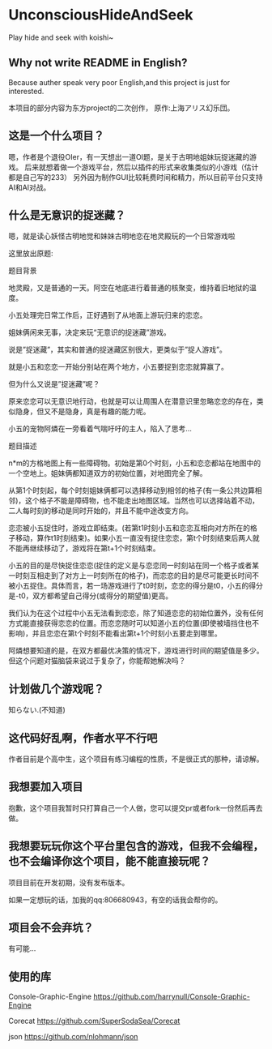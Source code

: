# UnconsciousHideAndSeek
Play hide and seek with koishi~

## Why not write README in English?

Because auther speak very poor English,and this project is just for interested. 

本项目的部分内容为东方project的二次创作，
原作:上海アリス幻乐団。

## 这是一个什么项目？
嗯，作者是个退役OIer，有一天想出一道OI题，是关于古明地姐妹玩捉迷藏的游戏。
后来就想着做一个游戏平台，然后以插件的形式来收集类似的小游戏（估计都是自己写的233）
另外因为制作GUI比较耗费时间和精力，所以目前平台只支持AI和AI对战。

## 什么是无意识的捉迷藏？

嗯，就是读心妖怪古明地觉和妹妹古明地恋在地灵殿玩的一个日常游戏啦

这里放出原题:

题目背景

地灵殿，又是普通的一天。阿空在地底进行着普通的核聚变，维持着旧地狱的温度。

小五处理完日常工作后，正好遇到了从地面上游玩归来的恋恋。

姐妹俩闲来无事，决定来玩“无意识的捉迷藏”游戏。

说是”捉迷藏”，其实和普通的捉迷藏区别很大，更类似于”捉人游戏”。

就是小五和恋恋一开始分别站在两个地方，小五要捉到恋恋就算赢了。

但为什么又说是”捉迷藏”呢？

原来恋恋可以无意识地行动，也就是可以让周围人在潜意识里忽略恋恋的存在，类似隐身，但又不是隐身，真是有趣的能力呢。

小五的宠物阿燐在一旁看着气喘吁吁的主人，陷入了思考...

题目描述

n*m的方格地图上有一些障碍物。初始是第0个时刻，小五和恋恋都站在地图中的一个空地上。姐妹俩都知道双方的初始位置，对地图完全了解。

从第1个时刻起，每个时刻姐妹俩都可以选择移动到相邻的格子(有一条公共边算相邻)，这个格子不能是障碍物，也不能走出地图区域。当然也可以选择站着不动，二人每时刻的移动是同时开始的，并且不能中途改变方向。

恋恋被小五捉住时，游戏立即结束。(若第t1时刻小五和恋恋互相向对方所在的格子移动，算作t1时刻结束)。如果小五一直没有捉住恋恋，第t个时刻结束后两人就不能再继续移动了，游戏将在第t+1个时刻结束。

小五的目的是尽快捉住恋恋(捉住的定义是与恋恋同一时刻站在同一个格子或者某一时刻互相走到了对方上一时刻所在的格子)，而恋恋的目的是尽可能更长时间不被小五捉住。具体而言，若一场游戏进行了t0时刻，恋恋的得分是t0，小五的得分是-t0，双方都希望自己得分(或得分的期望值)更高。

我们认为在这个过程中小五无法看到恋恋，除了知道恋恋的初始位置外，没有任何方式能直接获得恋恋的位置。而恋恋随时可以知道小五的位置(即使被墙挡住也不影响)，并且恋恋在第t个时刻不能看出第t+1个时刻小五要走到哪里。

阿燐想要知道的是，在双方都最优决策的情况下，游戏进行时间的期望值是多少。但这个问题对猫脑袋来说过于复杂了，你能帮她解决吗？

## 计划做几个游戏呢？

知らない.(不知道)

## 这代码好乱啊，作者水平不行吧

作者目前是个高中生，这个项目有练习编程的性质，不是很正式的那种，请谅解。

## 我想要加入项目

抱歉，这个项目我暂时只打算自己一个人做，您可以提交pr或者fork一份然后再去做。

## 我想要玩玩你这个平台里包含的游戏，但我不会编程，也不会编译你这个项目，能不能直接玩呢？

项目目前在开发初期，没有发布版本。

如果一定想玩的话，加我的qq:806680943，有空的话我会帮你的。

## 项目会不会弃坑？
有可能...

## 使用的库

Console-Graphic-Engine https://github.com/harrynull/Console-Graphic-Engine

Corecat https://github.com/SuperSodaSea/Corecat

json https://github.com/nlohmann/json
